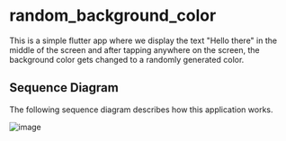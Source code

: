 # random_background_color

This is a simple flutter app where we display the text "Hello there" in the middle of the screen and after tapping anywhere on the screen, the background color gets changed to a randomly generated color.

## Sequence Diagram

The following sequence diagram describes how this application works. 

![image](https://github.com/fuad036/random_background_color_simple_flutter_app/assets/44244010/57522e3c-394b-4894-b4be-397da54875ad)
